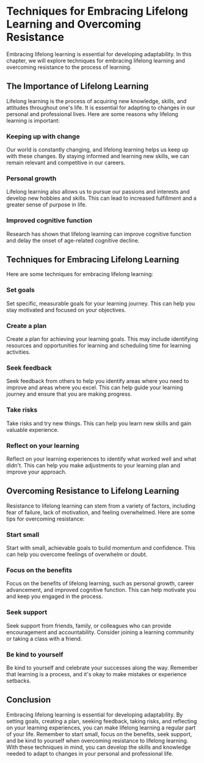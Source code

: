 Techniques for Embracing Lifelong Learning and Overcoming Resistance
============================================================================================================

Embracing lifelong learning is essential for developing adaptability. In this chapter, we will explore techniques for embracing lifelong learning and overcoming resistance to the process of learning.

The Importance of Lifelong Learning
-----------------------------------

Lifelong learning is the process of acquiring new knowledge, skills, and attitudes throughout one's life. It is essential for adapting to changes in our personal and professional lives. Here are some reasons why lifelong learning is important:

### Keeping up with change

Our world is constantly changing, and lifelong learning helps us keep up with these changes. By staying informed and learning new skills, we can remain relevant and competitive in our careers.

### Personal growth

Lifelong learning also allows us to pursue our passions and interests and develop new hobbies and skills. This can lead to increased fulfillment and a greater sense of purpose in life.

### Improved cognitive function

Research has shown that lifelong learning can improve cognitive function and delay the onset of age-related cognitive decline.

Techniques for Embracing Lifelong Learning
------------------------------------------

Here are some techniques for embracing lifelong learning:

### Set goals

Set specific, measurable goals for your learning journey. This can help you stay motivated and focused on your objectives.

### Create a plan

Create a plan for achieving your learning goals. This may include identifying resources and opportunities for learning and scheduling time for learning activities.

### Seek feedback

Seek feedback from others to help you identify areas where you need to improve and areas where you excel. This can help guide your learning journey and ensure that you are making progress.

### Take risks

Take risks and try new things. This can help you learn new skills and gain valuable experience.

### Reflect on your learning

Reflect on your learning experiences to identify what worked well and what didn't. This can help you make adjustments to your learning plan and improve your approach.

Overcoming Resistance to Lifelong Learning
------------------------------------------

Resistance to lifelong learning can stem from a variety of factors, including fear of failure, lack of motivation, and feeling overwhelmed. Here are some tips for overcoming resistance:

### Start small

Start with small, achievable goals to build momentum and confidence. This can help you overcome feelings of overwhelm or doubt.

### Focus on the benefits

Focus on the benefits of lifelong learning, such as personal growth, career advancement, and improved cognitive function. This can help motivate you and keep you engaged in the process.

### Seek support

Seek support from friends, family, or colleagues who can provide encouragement and accountability. Consider joining a learning community or taking a class with a friend.

### Be kind to yourself

Be kind to yourself and celebrate your successes along the way. Remember that learning is a process, and it's okay to make mistakes or experience setbacks.

Conclusion
----------

Embracing lifelong learning is essential for developing adaptability. By setting goals, creating a plan, seeking feedback, taking risks, and reflecting on your learning experiences, you can make lifelong learning a regular part of your life. Remember to start small, focus on the benefits, seek support, and be kind to yourself when overcoming resistance to lifelong learning. With these techniques in mind, you can develop the skills and knowledge needed to adapt to changes in your personal and professional life.
